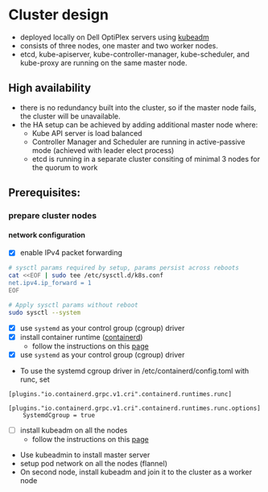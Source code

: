 # Cluster design

- deployed locally on Dell OptiPlex servers using [kubeadm](https://kubernetes.io/docs/reference/setup-tools/kubeadm/)
- consists of three nodes, one master and two worker nodes.
- etcd, kube-apiserver, kube-controller-manager, kube-scheduler, and kube-proxy are running on the same master node.

## High availability

- there is no redundancy built into the cluster, so if the master node fails, the cluster will be unavailable.
- the HA setup can be achieved by adding additional master node where:
    - Kube API server is load balanced
    - Controller Manager and Scheduler are running in active-passive mode (achieved with leader elect process)
    - etcd is running in a separate cluster consiting of minimal 3 nodes for the quorum to work

## Prerequisites:

### prepare cluster nodes

#### network configuration
- [x] enable IPv4 packet forwarding
```sh
# sysctl params required by setup, params persist across reboots
cat <<EOF | sudo tee /etc/sysctl.d/k8s.conf
net.ipv4.ip_forward = 1
EOF

# Apply sysctl params without reboot
sudo sysctl --system
```
- [x] use `systemd` as your control group (cgroup) driver
- [x] install container runtime ([containerd](https://github.com/containerd/containerd/blob/main/docs/getting-started.md))
    - follow the instructions on this [page](https://docs.docker.com/engine/install/ubuntu/#install-using-the-repository)
- [x] use `systemd` as your control group (cgroup) driver
- To use the systemd cgroup driver in /etc/containerd/config.toml with runc, set
```
[plugins."io.containerd.grpc.v1.cri".containerd.runtimes.runc]
  [plugins."io.containerd.grpc.v1.cri".containerd.runtimes.runc.options]
    SystemdCgroup = true
```
- [ ] install kubeadm on all the nodes
    - follow the instructions on this [page](https://kubernetes.io/docs/setup/production-environment/tools/kubeadm/install-kubeadm/)

- Use kubeadmin to install master server
- setup pod network on all the nodes (flannel)
- On second node, install kubeadm and join it to the cluster as a worker node

